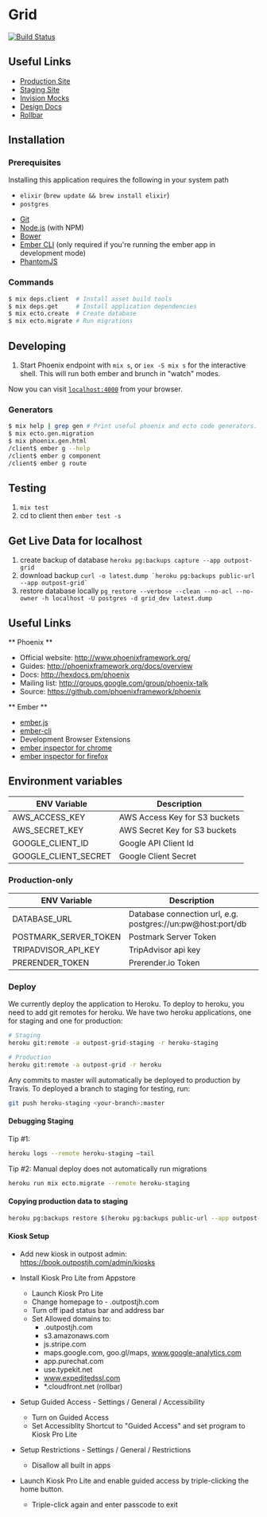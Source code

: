 # Grid

[![Build Status](https://travis-ci.com/outpostjh/grid.svg?token=pM1BoXzsi31ng6qGE9fY)](https://travis-ci.com/outpostjh/grid)

## Useful Links

- [Production Site](https://book.outpostjh.com)
- [Staging Site](http://outpost-grid-staging.herokuapp.com/)
- [Invision Mocks](https://projects.invisionapp.com/share/3E5XNSPY2)
- [Design Docs](https://www.lucidchart.com/documents/edit/099b9222-c340-48ed-a5fe-b9a2c60176cf/0?shared=true)
- [Rollbar](https://rollbar.com/Outpost/Grid/)

## Installation

### Prerequisites

Installing this application requires the following in your system path

- `elixir` (`brew update && brew install elixir`)
- `postgres`
* [Git](http://git-scm.com/)
* [Node.js](http://nodejs.org/) (with NPM)
* [Bower](http://bower.io/)
* [Ember CLI](http://www.ember-cli.com/) (only required if you're running the ember app in development mode)
* [PhantomJS](http://phantomjs.org/)

### Commands

```sh
$ mix deps.client  # Install asset build tools
$ mix deps.get     # Install application dependencies
$ mix ecto.create  # Create database
$ mix ecto.migrate # Run migrations
```

## Developing

  1. Start Phoenix endpoint with `mix s`, or `iex -S mix s` for the interactive shell.
  This will run both ember and brunch in "watch" modes.

Now you can visit [`localhost:4000`](http://localhost:4000) from your browser.

### Generators

```sh
$ mix help | grep gen # Print useful phoenix and ecto code generators.
$ mix ecto.gen.migration
$ mix phoenix.gen.html
/client$ ember g --help
/client$ ember g component
/client$ ember g route
```

## Testing

  1. `mix test`
  2. cd to client then `ember test -s`

## Get Live Data for localhost

  1. create backup of database `heroku pg:backups capture --app outpost-grid`
  2. download backup ``curl -o latest.dump `heroku pg:backups public-url --app outpost-grid` ``
  3. restore database locally `pg_restore --verbose --clean --no-acl --no-owner -h localhost -U postgres -d grid_dev latest.dump`

## Useful Links

** Phoenix **

  * Official website: http://www.phoenixframework.org/
  * Guides: http://phoenixframework.org/docs/overview
  * Docs: http://hexdocs.pm/phoenix
  * Mailing list: http://groups.google.com/group/phoenix-talk
  * Source: https://github.com/phoenixframework/phoenix

** Ember **

  * [ember.js](http://emberjs.com/)
  * [ember-cli](http://www.ember-cli.com/)
  * Development Browser Extensions
  * [ember inspector for chrome](https://chrome.google.com/webstore/detail/ember-inspector/bmdblncegkenkacieihfhpjfppoconhi)
  * [ember inspector for firefox](https://addons.mozilla.org/en-US/firefox/addon/ember-inspector/)


## Environment variables

ENV Variable           | Description                   |
---------------------- | ----------------------------- |
AWS_ACCESS_KEY         | AWS Access Key for S3 buckets |
AWS_SECRET_KEY         | AWS Secret Key for S3 buckets |
GOOGLE_CLIENT_ID       | Google API Client Id          |
GOOGLE_CLIENT_SECRET   | Google Client Secret          |

### Production-only

ENV Variable            | Description                                                 |
----------------------- | ----------------------------------------------------------- |
DATABASE_URL            | Database connection url, e.g. postgres://un:pw@host:port/db |
POSTMARK_SERVER_TOKEN   | Postmark Server Token                                       |
TRIPADVISOR_API_KEY     | TripAdvisor api key                                         |
PRERENDER_TOKEN         | Prerender.io Token                                          |

### Deploy

We currently deploy the application to Heroku.  To deploy to heroku, you need
to add git remotes for heroku.  We have two heroku applications, one for staging
and one for production:

```sh
# Staging
heroku git:remote -a outpost-grid-staging -r heroku-staging

# Production
heroku git:remote -a outpost-grid -r heroku
```

Any commits to master will automatically be deployed to production by Travis.
To deployed a branch to staging for testing, run:

```sh
git push heroku-staging <your-branch>:master
```

#### Debugging Staging

Tip #1:

```sh
heroku logs --remote heroku-staging —tail
```

Tip #2: Manual deploy does not automatically run migrations

```sh
heroku run mix ecto.migrate --remote heroku-staging
```

#### Copying production data to staging

```sh
heroku pg:backups restore $(heroku pg:backups public-url --app outpost-grid) DATABASE_URL --app outpost-grid-staging
```

#### Kiosk Setup

* Add new kiosk in outpost admin: https://book.outpostjh.com/admin/kiosks
* Install Kiosk Pro Lite from Appstore
  - Launch Kiosk Pro Lite
  - Change homepage to - <subdomain>.outpostjh.com
  - Turn off ipad status bar and address bar
  - Set Allowed domains to:
    * <subdomain>.outpostjh.com
    * s3.amazonaws.com
    * js.stripe.com
    * maps.google.com, goo.gl/maps, www.google-analytics.com
    * app.purechat.com
    * use.typekit.net
    * www.expeditedssl.com
    * *.cloudfront.net (rollbar)

* Setup Guided Access - Settings / General / Accessibility
  - Turn on Guided Access
  - Set Accessiblity Shortcut to "Guided Access" and set program to Kiosk Pro Lite
* Setup Restrictions - Settings / General / Restrictions
  - Disallow all built in apps
* Launch Kiosk Pro Lite and enable guided access by triple-clicking the home button.
  - Triple-click again and enter passcode to exit
